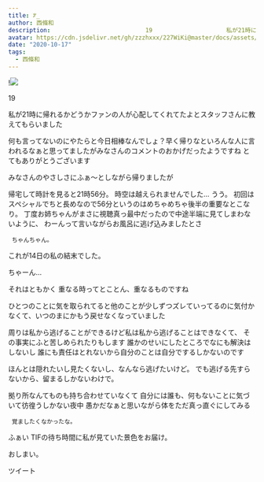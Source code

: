 ```yaml
---
title: ꐕ_
author: 西條和
description:                           19                     私が21時に帰れるかどうかファンの人が心配してくれてたよとスタッフさんに教えてもらいました             何も言ってないのにやたらと今日相棒なんでしょ？...
avatar: https://cdn.jsdelivr.net/gh/zzzhxxx/227WiKi@master/docs/assets/photo/avatar/nagomi.jpg
date: "2020-10-17"
tags:
  - 西條和
---
```


!![](https://cdn.jsdelivr.net/gh/zzzhxxx/227WiKi-image@master/blog-image/nagomi-2020-10-17_1.jpg)






  19


   私が21時に帰れるかどうかファンの人が心配してくれてたよとスタッフさんに教えてもらいました

 何も言ってないのにやたらと今日相棒なんでしょ？早く帰りなといろんな人に言われるなぁと思ってましたがみなさんのコメントのおかげだったようですね
とてもありがとうございます

みなさんのやさしさにふぁ〜としながら帰りましたが

  帰宅して時計を見ると21時56分。
時空は越えられませんでした…  うう。
   初回はスペシャルでちと長めなので56分というのはめちゃめちゃ後半の重要なとこなり。
    丁度お姉ちゃんがまさに視聴真っ最中だったので中途半端に見てしまわないように、 わーんって言いながらお風呂に逃げ込みましたとさ

     ちゃんちゃん。


 これが14日の私の結末でした。


ちゃーん…




 それはともかく   重なる時ってとことん、重なるものですね

ひとつのことに気を取られてると他のことが少しずつズレていってるのに気付かなくて、いつのまにかもう戻せなくなっていました



周りは私から逃げることができるけど私は私から逃げることはできなくて、     その事実にふと苦しめられたりもします
     誰かのせいにしたところでなにも解決はしないし
 誰にも責任はとれないから自分のことは自分でするしかないのです

ほんとは隠れたいし見たくないし、なんなら逃げたいけど。
  でも逃げる先すらないから、留まるしかないわけで。


 拠り所なんてものも持ち合わせていなくて     自分には誰も、何もないことに気づいて彷徨うしかない夜中  愚かだなぁと思いながら体をただ真っ直ぐにしてみる



     覚ましたくなかったな。




  ふぁい
     TIFの待ち時間に私が見ていた景色をお届け。


   おしまい。


ツイート



